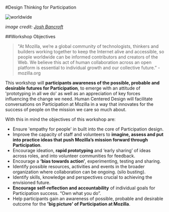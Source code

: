 #Design Thinking for Participation 

![worldwide](https://farm2.staticflickr.com/1389/963566003_33b48f3fff_z.jpg)

*image credit: [Josh Bancroft](https://www.flickr.com/photos/joshb/)*

##Workshop Objectives

>"At Mozilla, we’re a global community of technologists, thinkers and builders working together to keep the Internet alive and accessible, so people worldwide can be informed contributors and creators of the Web. We believe this act of human collaboration across an open platform is essential to individual growth and our collective future.” - mozilla.org


This workshop will **participants awareness of the possible, probable and desirable futures for Participation**, to emerge with an attitude of 'prototyping in all we do' as well as an appreciation of key forces influencing the change we need. 
Human Centered Design will facilitate conversations on Participation at Mozilla in a way that innovates for the success of people on the mission we care so much about. 

 With this in mind the objectives of this workshop are:

* Ensure 'empathy for people' in built into the core of Participation design.
* Improve the capacity of staff and volunteers to **imagine, assess and put into practice ideas that push Mozilla’s mission forward through Participation**.
* Encourage ideation, **rapid prototyping** and ‘early sharing’ of ideas across roles, and into volunteer communities for feedback.
* Encourage a **‘bias towards action’**, experimenting, testing and sharing.
* Identify possible resources, activities and events in the broader organization where collaboration can be ongoing. (silo busting).
* Identify skills, knowledge and perspectives crucial to achieving the envisioned future.
* **Encourage self-reflection and accountability** of individual goals for Participation success. “Own what you do”.
* Help participants gain an awareness of possible, probable and desirable outcome for the **'big picture' of Participation at Mozilla**.




